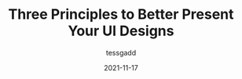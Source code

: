 ---
author: tessgadd
date: 2021-11-17
draft: true
publisher: uxdesigncc
tags:
  - design
  - meta
target_url: https://uxdesign.cc/three-principles-to-better-present-your-ui-designs-8c47e66aec29
title: Three Principles to Better Present Your UI Designs
---